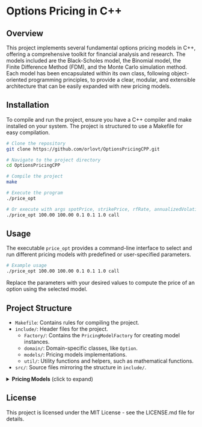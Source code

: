 # Options Pricing in C++

## Overview
This project implements several fundamental options pricing models in C++, offering a comprehensive toolkit for financial analysis and research. The models included are the Black-Scholes model, the Binomial model, the Finite Difference Method (FDM), and the Monte Carlo simulation method. Each model has been encapsulated within its own class, following object-oriented programming principles, to provide a clear, modular, and extensible architecture that can be easily expanded with new pricing models.

## Installation

To compile and run the project, ensure you have a C++ compiler and make installed on your system. The project is structured to use a Makefile for easy compilation.

```bash
# Clone the repository
git clone https://github.com/orlovt/OptionsPricingCPP.git

# Navigate to the project directory
cd OptionsPricingCPP

# Compile the project
make

# Execute the program
./price_opt

# Or execute with args spotPrice, strikePrice, rfRate, annualizedVolatility, timeToMaturity, optionType 
./price_opt 100.00 100.00 0.1 0.1 1.0 call
```

## Usage

The executable `price_opt` provides a command-line interface to select and run different pricing models with predefined or user-specified parameters.

```bash
# Example usage
./price_opt 100.00 100.00 0.1 0.1 1.0 call
```

Replace the parameters with your desired values to compute the price of an option using the selected model.

## Project Structure

- `Makefile`: Contains rules for compiling the project.
- `include/`: Header files for the project.
  - `Factory/`: Contains the `PricingModelFactory` for creating model instances.
  - `domain/`: Domain-specific classes, like `Option`.
  - `models/`: Pricing models implementations.
  - `util/`: Utility functions and helpers, such as mathematical functions.
- `src/`: Source files mirroring the structure in `include/`.
<details>
## Pricing Models
<summary><strong>Pricing Models</strong> (click to expand)</summary>


### [Black-Scholes Model](https://www.google.com/url?sa=t&source=web&rct=j&opi=89978449&url=https://en.wikipedia.org/wiki/Black%25E2%2580%2593Scholes_model&ved=2ahUKEwjQkuyalZ2FAxXltokEHTxTCxwQFnoECCkQAQ&usg=AOvVaw3Y3P-LHLGDz-OHGgwisPKx)

The Black-Scholes model provides a closed-form solution for pricing European call and put options. It assumes a constant volatility and risk-free rate.

### Call Option Price $`C(S, T)`$
$$C(S, T) = S_0 \cdot N(d_1) - K \cdot e^{-rT} \cdot N(d_2)$$

### Put Option Price $`P(S, T)`$
$$ P(S, T) = K \cdot e^{-rT} \cdot N(-d_2) - S_0 \cdot N(-d_1) $$

where:
- $` S_0 `$ is the current stock price,
- $` K `$ is the strike price,
- $` T `$ is the time to expiration (in years),
- $` r `$ is the risk-free interest rate (annual rate, expressed in terms of continuous compounding),
- $` \sigma `$ is the volatility of the stock price (standard deviation of the stock's returns),
- $` N(\cdot) `$ is the cumulative distribution function of the standard normal distribution,

and $` d_1 `$ and $` d_2 `$ are calculated as follows:

$$ d_1 = \frac{\ln(\frac{S_0}{K}) + (r + \frac{\sigma^2}{2})T}{\sigma\sqrt{T}} $$

$$ d_2 = d_1 - \sigma\sqrt{T} $$


### Binomial Model
The Binomial model prices options by constructing a binomial tree to model the underlying's price movements, allowing for the pricing of American options.


1. **Step Size**: The time to expiration $` T `$ is divided into $` N `$ equal intervals of length $` \Delta t = \frac{T}{N} `$.

2. **Up and Down Factors**: The model calculates the up ($` u `$) and down ($` d `$) factors, which represent the possible price changes in one step.
$$ u = e^{\sigma \sqrt{\Delta t}} $$
$$ d = e^{-\sigma \sqrt{\Delta t}} $$
where $` \sigma `$ is the volatility of the underlying asset.

3. **Risk-neutral Probability**: The model uses a risk-neutral probability ($` q `$) for the price moving up, calculated as:
$$ q = \frac{e^{r\Delta t} - d}{u - d} $$
where $` r `$ is the risk-free interest rate.

### Formulas for Option Valuation

#### European Call/Put Option
The value of a European call or put option at each node is calculated using the formula:
$$ C = e^{-r\Delta t} [qC_u + (1 - q)C_d] $$
$$ P = e^{-r\Delta t} [qP_u + (1 - q)P_d] $$
where $` C_u `$ and $` C_d `$ (or $` P_u `$ and $` P_d `$) are the values of the call (or put) option in the next step if the price moves up or down, respectively.


### Finite Difference Method (FDM)
The FDM solves the Black-Scholes PDE numerically using a discretized grid over asset prices and time, applicable to various boundary conditions.


1. **Grid Construction**: Create a grid over the domain of interest, typically the range of possible underlying asset prices and time until expiration. The grid is defined by intervals $` \Delta S `$ for the asset price and $` \Delta t `$ for time.

2. **Discretization of the PDE**: The continuous PDE is approximated by finite differences. The choice of discretization scheme (explicit, implicit, or Crank-Nicolson) affects the stability and accuracy of the solution.

3. **Initial and Boundary Conditions**: Apply the initial condition, typically the option's payoff at expiration, and boundary conditions reflecting the option's behavior as the asset price approaches zero or infinity.

4. **Backward in Time Solution**: Solve the discretized equations backward in time from the known final conditions at expiration to obtain the option's price at the desired earlier time.

### Fundamental Equations

The PDE for a vanilla European option under the Black-Scholes framework is:
$$ \frac{\partial V}{\partial t} + \frac{1}{2} \sigma^2 S^2 \frac{\partial^2 V}{\partial S^2} + rS\frac{\partial V}{\partial S} - rV = 0 $$

Where:
- $` V `$ is the option price,
- $` S `$ is the underlying asset price,
- $` t `$ is time,
- $` \sigma `$ is the volatility of the underlying asset,
- $` r `$ is the risk-free interest rate.

#### Discretization Example (Explicit Scheme)
The time derivative can be approximated by a forward difference and the second spatial derivative by a central difference:
$$ \frac{V^{i+1}_j - V^i_j}{\Delta t} + \frac{1}{2} \sigma^2 S_j^2 \frac{V^i_{j+1} - 2V^i_j + V^i_{j-1}}{\Delta S^2} + rS_j\frac{V^i_{j+1} - V^i_{j-1}}{2\Delta S} - rV^i_j = 0 $$



### Monte Carlo Simulation
Monte Carlo simulation estimates the price of an option by simulating the underlying asset's price path multiple times and calculating the average outcome.


$$ dS_t = \mu S_t dt + \sigma S_t dW_t $$

where:
- $` S_t `$ is the price of the asset at time $` t `$,
- $` \mu `$ is the expected return (drift) of the asset,
- $` \sigma `$ is the volatility (standard deviation) of the asset's returns,
- $` dW_t `$ is the increment of a Wiener process (Brownian motion), representing random fluctuations.

### Simulation of Price Paths

To simulate the future price of an asset under the GBM model, the discrete counterpart of the SDE over a small time interval $` \Delta t `$ is used:

$$ S_{t+\Delta t} = S_t \exp\left((\mu - \frac{1}{2}\sigma^2)\Delta t + \sigma\sqrt{\Delta t}Z\right) $$

where $` Z `$ is a random draw from the standard normal distribution $` N(0,1) `$.

### Option Payoff Calculation

For each simulated path of the underlying asset, the payoff of the option is calculated based on the option type. For example, for a European call option, the payoff at maturity $` T `$ is:

$$ \text{Payoff} = \max(S_T - K, 0) $$

and for a European put option:

$$ \text{Payoff} = \max(K - S_T, 0) $$

where $` S_T `$ is the simulated price of the underlying asset at maturity and $` K `$ is the strike price of the option.

### Discounting to Present Value

The expected payoff of the option is computed by averaging the payoffs of all simulated paths. This average is then discounted back to the present value using the risk-free interest rate $` r `$, to get the option's price:

$$ \text{Option Price} = e^{-rT} \times \frac{1}{N} \sum_{i=1}^{N} \text{Payoff}_i $$

where $` N `$ is the number of simulated paths.
</details>
  
## License

This project is licensed under the MIT License - see the LICENSE.md file for details.

